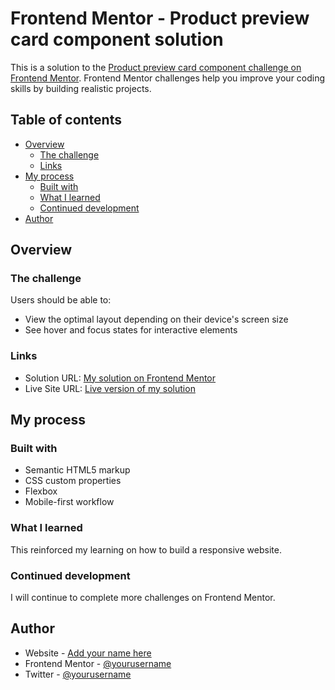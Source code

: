 # Frontend Mentor - Product preview card component solution

This is a solution to the [Product preview card component challenge on Frontend Mentor](https://www.frontendmentor.io/challenges/product-preview-card-component-GO7UmttRfa). Frontend Mentor challenges help you improve your coding skills by building realistic projects.

## Table of contents

- [Overview](#overview)
  - [The challenge](#the-challenge)
  - [Links](#links)
- [My process](#my-process)
  - [Built with](#built-with)
  - [What I learned](#what-i-learned)
  - [Continued development](#continued-development)
- [Author](#author)

## Overview

### The challenge

Users should be able to:

- View the optimal layout depending on their device's screen size
- See hover and focus states for interactive elements

### Links

- Solution URL: [My solution on Frontend Mentor](https://www.frontendmentor.io/solutions/product-preview-card-component-6KqXZPb9g6)
- Live Site URL: [Live version of my solution](https://product-preview-card-component-frontend-mentor-drab.vercel.app/)

## My process

### Built with

- Semantic HTML5 markup
- CSS custom properties
- Flexbox
- Mobile-first workflow

### What I learned

This reinforced my learning on how to build a responsive website.

### Continued development

I will continue to complete more challenges on Frontend Mentor.

## Author

- Website - [Add your name here](https://www.your-site.com)
- Frontend Mentor - [@yourusername](https://www.frontendmentor.io/profile/yourusername)
- Twitter - [@yourusername](https://www.twitter.com/yourusername)
